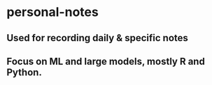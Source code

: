 # personal-notes
## Used for recording daily & specific notes
## Focus on ML and large models, mostly R and Python.
